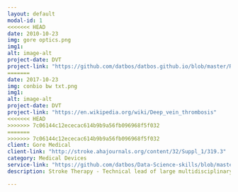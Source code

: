 ```yaml
---
layout: default
modal-id: 1
<<<<<<< HEAD
date: 2010-10-23
img: gore optics.png
img1: 
alt: image-alt
project-date: DVT
project-link: "https://github.com/datbos/datbos.github.io/blob/master/Red%20Laser%20feedback%20blood.pdf"
=======
date: 2017-10-23
img: conbio bw txt.png
img1: 
alt: image-alt
project-date: DVT
project-link: "https://en.wikipedia.org/wiki/Deep_vein_thrombosis"
<<<<<<< HEAD
>>>>>>> 7c06144c12ececac614b9b9a56fb096968f5f032
=======
>>>>>>> 7c06144c12ececac614b9b9a56fb096968f5f032
client: Gore Medical
client-link: "http://stroke.ahajournals.org/content/32/Suppl_1/319.3"
category: Medical Devices
service-link: "https://github.com/datbos/Data-Science-skills/blob/master/Indeed%20data%20science.ipynb"
description: Stroke Therapy - Technical lead of large multidisciplinary teams to develop a diagnostic/therapeutic microfluidic optical based regulatory compliant medical system and associated disposable devices for treating stroke & peripheral thrombosis. Development includes determining product requirements, risk management, feasibility studies, systems development and integration, verification and validation to final product launch. Ensure regulatory compliance (ISO 13485), design control documentation and prototyping and testing.                                                                 High energy fiber optic delivery device coupling.  Development of micro optic subsytem for coupling therapeutic Q-switched laser system with disposble fiberoptic catheter delivery device.

---
```

